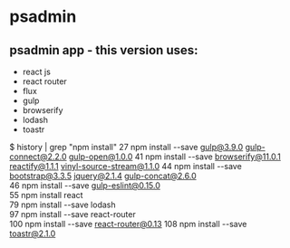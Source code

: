 # psadmin
## psadmin app - this version uses:
- react js
- react router
- flux
- gulp
- browserify
- lodash
- toastr

$ history | grep "npm install"
   27  npm install --save gulp@3.9.0 gulp-connect@2.2.0 gulp-open@1.0.0
   41  npm install --save browserify@11.0.1 reactify@1.1.1 vinyl-source-stream@1.1.0 
   44  npm install --save bootstrap@3.3.5 jquery@2.1.4 gulp-concat@2.6.0  
   46  npm install --save gulp-eslint@0.15.0   
   55  npm install react  
   79  npm install --save lodash  
   97  npm install --save react-router   
  100  npm install --save react-router@0.13 
  108  npm install --save toastr@2.1.0
  
